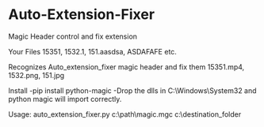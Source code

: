 # Auto-Extension-Fixer
Magic Header control and fix extension

Your Files 15351, 1532.1, 151.aasdsa, ASDAFAFE etc.

 Recognizes Auto_extension_fixer magic header and fix them 
 15351.mp4, 1532.png, 151.jpg
 
 Install 
-pip install python-magic
-Drop the dlls in C:\Windows\System32 and python magic will import correctly.

Usage: auto_extension_fixer.py c:\path\magic.mgc c:\destination_folder
